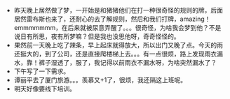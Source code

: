 + 昨天晚上居然做了梦，一开始是和猪猪他们在打一种很奇怪的规则的牌，后面居然雷布斯也来了，还耐心的去了解规则，然后和我们打牌，amazing！emmmmmmm，在后来就被尿意弄醒了。。。很奇怪，为啥我会梦到他？不是说日有所思，夜有所梦嘛？但是我也没思他呀，奇奇怪怪的。
+ 果然前一天晚上吃了辣条，早上起床就得放大，所以出门又晚了点。今天的雨还挺大的，到了公司，还是直接爬楼梯上去。。。有一点很烦，路上发现雨衣漏水，靠！裤子湿透了，服了，我记得以前雨衣不漏水呀，为啥突然漏水了？
+ 下午写了一下需求。
+ 谭丽平去了厦门旅游。。。羡慕又+1了，很烦，我还隔这上班呢。
+ 明天好像要线下培训。